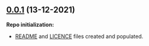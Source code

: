 ## [0.0.1](https://github.com/OscarWright/HSCSDD-T2-4P1W) (13-12-2021)

**Repo initialization:**

- [README](https://github.com/OscarWright/HSCSDD-T2-4P1W/blob/main/README.md) and [LICENCE](https://github.com/OscarWright/HSCSDD-T2-4P1W/blob/main/LICENSE) files created and populated.

